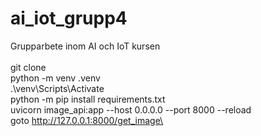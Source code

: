 # ai_iot_grupp4
Grupparbete inom AI och IoT kursen\
\
git clone\
python -m venv .venv\
.\venv\Scripts\Activate\
python -m pip install requirements.txt\
uvicorn image_api:app --host 0.0.0.0 --port 8000 --reload\
goto http://127.0.0.1:8000/get_image\
